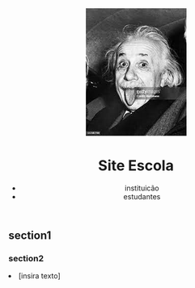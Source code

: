 <head>
    <meta charset="UTF-8">
    <meta name="viewport" content="width=device-width, initial-scale=1.0">
    <title>Aula-Programaçao</title>
    <link rel="stylesheet" href="style.css">
</head>

<body>
    <header class="cabecalho">
        <img class="cabecalho-imagem" src="download 1.png" alt="teste">
        <h1 class="cabecalho-titulo">Site Escola</h1>
        <ul class="cabecalho-lista">
            <li class="cabecalho-item">instituicão</li>
            <li class="cabecalho-item">estudantes</li>
        </ul>
    </header>
    <section class="section1"> <h2>section1</h2> </section>
    <section class="section2"> <h3>section2</h3> </section>
    
</body>
    <footer class="rodepe">
        <li> [insira texto] </li>
    </footer>


</html>
